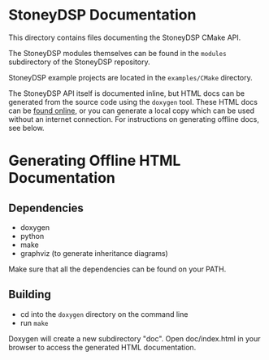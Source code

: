 # StoneyDSP Documentation

This directory contains files documenting the StoneyDSP
CMake API.

The StoneyDSP modules themselves can be found in the `modules` subdirectory of the
StoneyDSP repository.

StoneyDSP example projects are located in the `examples/CMake` directory.

The StoneyDSP API itself is documented inline, but HTML docs can be generated from
the source code using the `doxygen` tool. These HTML docs can be [found
online](https://docs.stoneydsp.com), or you can generate a local copy
which can be used without an internet connection. For instructions on generating
offline docs, see below.

# Generating Offline HTML Documentation

## Dependencies

- doxygen
- python
- make
- graphviz (to generate inheritance diagrams)

Make sure that all the dependencies can be found on your PATH.

## Building

- cd into the `doxygen` directory on the command line
- run `make`

Doxygen will create a new subdirectory "doc". Open doc/index.html in your browser
to access the generated HTML documentation.
